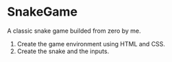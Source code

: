 # SnakeGame
A classic snake game builded from zero by me.

1. Create the game environment using HTML and CSS.
2. Create the snake and the inputs.
